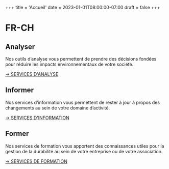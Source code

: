 +++
title = 'Accueil'
date = 2023-01-01T08:00:00-07:00
draft = false
+++

# FR-CH

## Analyser

Nos outils d’analyse vous permettent de prendre des décisions fondées pour réduire les impacts environnementaux de votre société.

[→ SERVICES D'ANALYSE](/services/analyser.en-us)

## Informer

Nos services d’information vous permettent de rester à jour à propos des changements au sein de votre domaine d’activité.

[→ SERVICES D'INFORMATION](/services/informer.fr-ch)

## Former

Nos services de formation vous apportent des connaissances utiles pour la gestion de la durabilité au sein de votre entreprise ou de votre association.

[→ SERVICES DE FORMATION](/services/former.fr-ch)